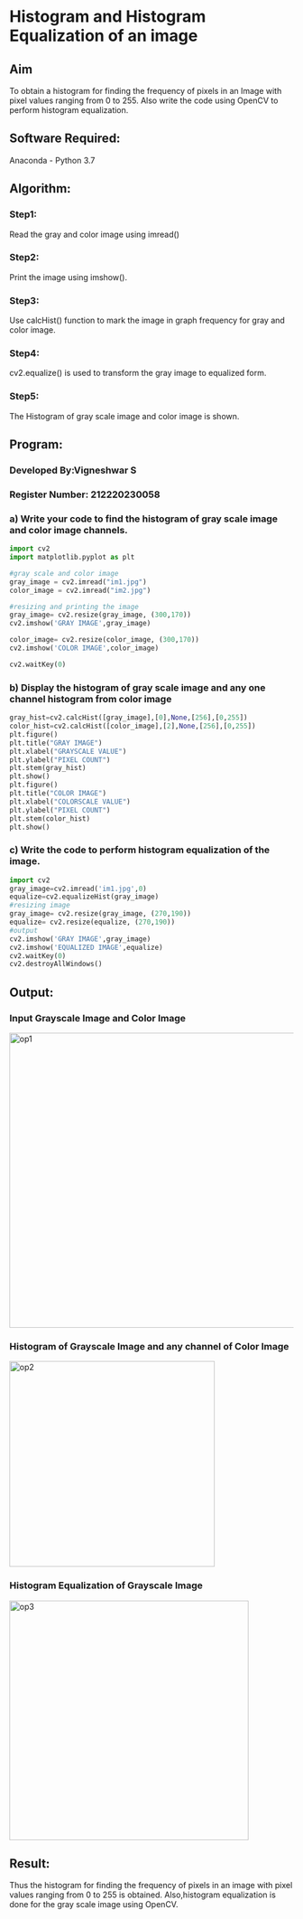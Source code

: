 # Histogram and Histogram Equalization of an image
## Aim
To obtain a histogram for finding the frequency of pixels in an Image with pixel values ranging from 0 to 255. Also write the code using OpenCV to perform histogram equalization.

## Software Required:
Anaconda - Python 3.7

## Algorithm:
### Step1: 
Read the gray and color image using imread() 


### Step2:
Print the image using imshow().

### Step3:
Use calcHist() function to mark the image in graph frequency for gray and color image.

### Step4:
cv2.equalize() is used to transform the gray image to equalized form.

### Step5:
The Histogram of gray scale image and color image is shown.

## Program:
### Developed By:Vigneshwar S
### Register Number: 212220230058

### a) Write your code to find the histogram of gray scale image and color image channels.
```python
import cv2
import matplotlib.pyplot as plt 

#gray scale and color image  
gray_image = cv2.imread("im1.jpg")
color_image = cv2.imread("im2.jpg")

#resizing and printing the image 
gray_image= cv2.resize(gray_image, (300,170))
cv2.imshow('GRAY IMAGE',gray_image)

color_image= cv2.resize(color_image, (300,170))
cv2.imshow('COLOR IMAGE',color_image)

cv2.waitKey(0)
```

### b) Display the histogram of gray scale image and any one channel histogram from color image
```python
gray_hist=cv2.calcHist([gray_image],[0],None,[256],[0,255])
color_hist=cv2.calcHist([color_image],[2],None,[256],[0,255])
plt.figure()
plt.title("GRAY IMAGE")
plt.xlabel("GRAYSCALE VALUE")
plt.ylabel("PIXEL COUNT")
plt.stem(gray_hist)
plt.show()
plt.figure()
plt.title("COLOR IMAGE")
plt.xlabel("COLORSCALE VALUE")
plt.ylabel("PIXEL COUNT")
plt.stem(color_hist)
plt.show()
```

### c) Write the code to perform histogram equalization of the image. 
```python
import cv2
gray_image=cv2.imread('im1.jpg',0)
equalize=cv2.equalizeHist(gray_image)
#resizing image 
gray_image= cv2.resize(gray_image, (270,190))
equalize= cv2.resize(equalize, (270,190))
#output
cv2.imshow('GRAY IMAGE',gray_image)
cv2.imshow('EQUALIZED IMAGE',equalize)
cv2.waitKey(0)
cv2.destroyAllWindows()
```
## Output:

### Input Grayscale Image and Color Image



<img width="522" alt="op1" src="https://user-images.githubusercontent.com/77089276/165307415-d36193df-05e6-4275-a1c3-664148466f72.PNG">



### Histogram of Grayscale Image and any channel of Color Image


<img width="364" alt="op2" src="https://user-images.githubusercontent.com/77089276/165307430-655aba65-1cb7-4bbc-9273-7df07ac588ab.PNG">




### Histogram Equalization of Grayscale Image

<img width="424" alt="op3" src="https://user-images.githubusercontent.com/77089276/165307452-3424914f-9ed8-4750-8cfa-e2947bd2b597.PNG">


## Result: 
Thus the histogram for finding the frequency of pixels in an image with pixel values ranging from 0 to 255 is obtained. Also,histogram equalization is done for the gray scale image using OpenCV.
